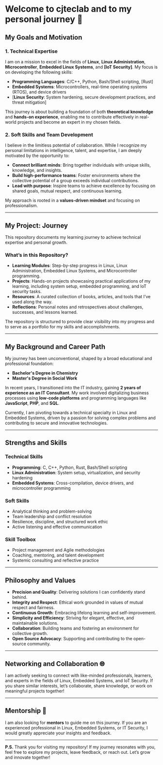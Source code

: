 # Welcome to cjteclab and to my personal journey 🦋

## My Goals and Motivation

### 1. **Technical Expertise**  
I am on a mission to excel in the fields of **Linux**, **Linux Administration**, **Microcontroller**, **Embedded Linux Systems**, and **[IoT Security]**. My focus is on developing the following skills:  
- **Programming Languages**: C/C++, Python, Bash/Shell scripting, [Rust]
- **Embedded Systems**: Microcontrollers, real-time operating systems (RTOS), and device drivers  
- [**Linux Security**: System hardening, secure development practices, and threat mitigation]

This journey is about building a foundation of both **theoretical knowledge** and **hands-on experience**, enabling me to contribute effectively in real-world projects and become an expert in my chosen fields.  

### 2. **Soft Skills and Team Development**  
I believe in the limitless potential of collaboration. While I recognize my personal limitations in intelligence, talent, and expertise, I am deeply motivated by the opportunity to:  
- **Connect brilliant minds**: Bring together individuals with unique skills, knowledge, and insights.  
- **Build high-performance teams**: Foster environments where the collective potential of a group exceeds individual contributions.  
- **Lead with purpose**: Inspire teams to achieve excellence by focusing on shared goals, mutual respect, and continuous learning.  

My approach is rooted in a **values-driven mindset** and focusing on professionalism.  

---

## My Project: Journey  

This repository documents my learning journey to achieve technical expertise and personal growth.  

### **What’s in this Repository?**  
- **Learning Modules**: Step-by-step progress in Linux, Linux Administration, Embedded Linux Systems, and Microcontroller programming.  
- **Projects**: Hands-on projects showcasing practical applications of my learning, including system setup, embedded programming, and IoT security tasks.  
- **Resources**: A curated collection of books, articles, and tools that I’ve used along the way.  
- **Reflections**: Personal notes and retrospectives about challenges, successes, and lessons learned.  

The repository is structured to provide clear visibility into my progress and to serve as a portfolio for my skills and accomplishments.  

---

## My Background and Career Path  

My journey has been unconventional, shaped by a broad educational and professional foundation:  
- **Bachelor's Degree in Chemistry**  
- **Master's Degree in Social Work**  

In recent years, I transitioned into the IT industry, gaining **2 years of experience as an IT Consultant**. My work involved digitalizing business processes using **low-code platforms** and programming languages like **JavaScript**, **PHP**, and **SQL**.  

Currently, I am pivoting towards a technical specialty in Linux and Embedded Systems, driven by a passion for solving complex problems and contributing to secure and innovative technologies.

---

## Strengths and Skills  

### **Technical Skills**  
- **Programming**: C, C++, Python, Rust, Bash/Shell scripting  
- **Linux Administration**: System setup, virtualization, and security hardening  
- **Embedded Systems**: Cross-compilation, device drivers, and microcontroller programming  

### **Soft Skills**  
- Analytical thinking and problem-solving  
- Team leadership and conflict resolution  
- Resilience, discipline, and structured work ethic  
- Active listening and effective communication  

### **Skill Toolbox**  
- Project management and Agile methodologies  
- Coaching, mentoring, and talent development  
- Systemic consulting and reflective practice  

---

## Philosophy and Values  

- **Precision and Quality**: Delivering solutions I can confidently stand behind.  
- **Integrity and Respect**: Ethical work grounded in values of mutual respect and fairness.  
- **Continuous Growth**: Embracing lifelong learning and self-improvement.  
- **Simplicity and Efficiency**: Striving for elegant, effective, and maintainable solutions.  
- **Collaboration**: Building teams and fostering an environment for collective growth.  
- **Open Source Advocacy**: Supporting and contributing to the open-source community.  

---

## Networking and Collaboration 🌐  

I am actively seeking to connect with like-minded professionals, learners, and experts in the fields of Linux, Embedded Systems, and IoT Security. If you share similar interests, let’s collaborate, share knowledge, or work on meaningful projects together!  

---

## Mentorship 🙌  

I am also looking for **mentors** to guide me on this journey. If you are an experienced professional in Linux, Embedded Systems, or IT Security, I would greatly appreciate your insights and feedback.

---

**P.S.** Thank you for visiting my repository! If my journey resonates with you, feel free to explore my projects, leave feedback, or reach out. Let’s grow and innovate together!
